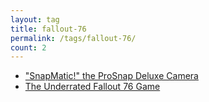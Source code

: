 ```yaml
---
layout: tag
title: fallout-76
permalink: /tags/fallout-76/
count: 2
---
```


- ["SnapMatic!" the ProSnap Deluxe Camera](/blog/gaming/fallout-76/prosnap-deluxe-camera)
- [The Underrated Fallout 76 Game](/blog/gaming/fallout-76/the-underrated-fallout-game)
